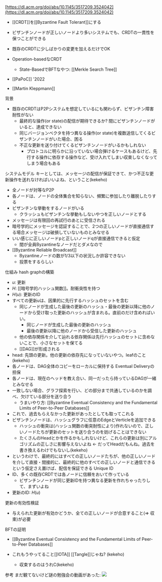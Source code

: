 [https://dl.acm.org/doi/abs/10.1145/3517209.3524042](https://dl.acm.org/doi/abs/10.1145/3517209.3524042)

- [[CRDT]]を[[Byzantine Fault Tolerant]]にする
- ビザンチンノードが正しいノードより多いシステムでも、CRDTの一貫性を保つことができる
- 既存のCRDTに少しばかりの変更を加えるだけでOK
- Operation-basedなCRDT
	- State-BasedでBFTなやつ: [[Merkle Search Tree]]

- [[PaPoC]] '2022
- [[Martin Kleppmann]]

背景
- 既存のCRDTはP2Pシステムを想定しているにも関わらず、ビザンチン障害耐性がない
	- 最終的な操作(or state)の配信が期待できるか? 間にビザンチンノードがいると、達成できない
	- 同じバージョンベクタを持つ異なる操作(or state)を複数送信してくるビザンチンノードがいた場合、困る
	- 不正な更新を送り付けてくるビザンチンノードがいるかもしれない
		- プロトコルに明らかに沿っていない場合弾けるケースもあるけど、先行する操作に依存する操作など、受け入れてしまい収束しなくなってしまう場合もある

システムモデル
キーとしては、メッセージの配信が保証できて、かつ不正な更新操作を送れなければいいよね、ということ(kekeho)
- 全ノードが対等なP2P
- 各ノードは、ノードの全体集合を知らない、頻繁に参加したり離脱したりする
- ビザンチンな挙動をするノードがいる
	- クラッシュもビザンチンな挙動もしないやつを正しいノードとする
- メッセージは有限回の再試行のあとに受信される
- 暗号学的にメッセージを認証することで、2つの正しいノードが直接通信する場合メッセージは破損していないものとみなせる
- いい感じに正しいノードpと正しいノードqが直接通信できると仮定
	- 間が全員Byzantineなノードだとダメなので
- [[Byzantine Reliable Broadcast]]
	- Byzantineノードの数が1/3以下の状況しか許容できない
	- 投票をするらしい

仕組み
hash graphの構築
- $u$: 更新
- $H$: [[暗号学的ハッシュ関数]]。耐衝突性を持つ
- $H(u)$: 更新のID
- すべての更新$u$は、因果的に先行するハッシュのセットを含む
	- 同じノードが生成した最後の更新のハッシュ・最後の更新以降に他のノードから受け取った更新のハッシュが含まれる。直前のだけ含めればいい。
		- 同じノードが生成した最後の更新のハッシュ
		- 最後の更新以降に他のノードから受信した更新のハッシュ
	- 他の依存関係を介して辿れる依存関係は先行ハッシュのセットに含めないことで、小さなセットを保てる
	- [[DAG]]が形成される
- head: 先頭の更新。他の更新の依存先になっていないやつ。leafのこと(kekeho)
- 各ノードは、DAG全体のコピーをローカルに保持する
Eventual Deliveryの担保
- 各ノードは、現在のヘッドを教え合い、同一だったら持っているDAGが一緒とみなせる
- 一致しない場合、グラフ探索を行い、どの部分まで共通しているのかを調べ、欠けている部分を送り合う
	- うまいやり方: [[Byzantine Eventual Consistency and the Fundamental Limits of Peer-to-Peer Databases]]
- これで、過去もらえなかった更新があったとしても取ってこれる
- ビザンチンノードは、ハッシュグラフに任意のEdgeとVerticleを追加できる
	- ハッシュの衝突は(ハッシュ関数の衝突耐性により)作れないので、正しいノードたちが更新のセットを送り合うのを妨げることはできない
	- たくさんのHeadとかを作るかもしれないけど、これらの更新は別にアルゴリズムの正しさに影響与えないよね ← だってHeadだもんね。過去を書き換えるわけでもないし(kekeho)
- というわけで、最終的にはすべての正しいノードたちが、他の正しいノードを介して直接・間接的に、最終的に他のすべての正しいノードと通信できるという仮定さえ置けば、配信を保証できる
Unique ID
- ID、多くの既存CRDTでは各ノードに信頼をおいて作っている
	- ビザンチンノードが同じ更新IDを持つ異なる更新を作れちゃったりして、まずいよね
- 更新のID: $H(u)$

更新の有効性検証
- 与えられた更新が有効かどうか、全ての正しいノードが合意すること(=> 収束)が必要


BFTの証明
- [[Byzantine Eventual Consistency and the Fundamental Limits of Peer-to-Peer Databases]]


- これもうやってること[[IOTA]] [[Tangle]]じゃね? (kekeho)
	- 収束するのはうれC(kekeho)

参考
まだ観てないけど謎の勉強会の動画があった: ![](https://www.youtube.com/watch?v=KjvPz7Pf33U)

